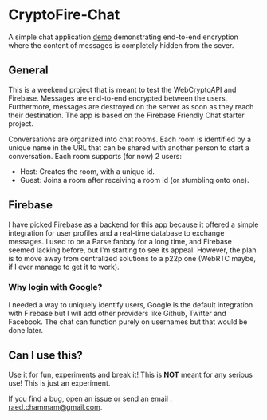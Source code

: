 # CryptoFire-Chat

A simple chat application [demo](https://chat-a9892.firebaseapp.com/) demonstrating end-to-end encryption where the content of messages is completely hidden from the sever.

## General

This is a weekend project that is meant to test the WebCryptoAPI and Firebase. Messages are end-to-end encrypted between the users. Furthermore, messages are destroyed on the server as soon as they reach their destination. 
The app is based on the Firebase Friendly Chat starter project.

Conversations are organized into chat rooms. Each room is identified by a unique name in the URL that can be shared with another person to start a conversation. 
Each room supports (for now) 2 users:

* Host: Creates the room, with a unique id.
* Guest: Joins a room after receiving a room id (or stumbling onto one).

## Firebase

I have picked Firebase as a backend for this app because it offered a simple integration for user profiles and a real-time database to exchange messages. 
I used to be a Parse fanboy for a long time, and Firebase seemed lacking before, but I'm starting to see its appeal. 
However, the plan is to move away from centralized solutions to a p22p one (WebRTC maybe, if I ever manage to get it to work).

### Why login with Google?

I needed a way to uniquely identify users, Google is the default integration with Firebase but I will add other providers like Github, Twitter and Facebook. 
The chat can function purely on usernames but that would be done later.

## Can I use this?

Use it for fun, experiments and break it! 
This is **NOT** meant for any serious use! This is just an experiment.

If you find a bug, open an issue or send an email : [raed.chammam@gmail.com](mailto:raed.chammam@gmail.com).
